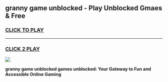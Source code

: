
## granny game unblocked - Play Unblocked Gmaes & Free
<h3>
<a href="https://news.freeplayer.one?title=granny_game_unblocked&ref=16F">CLICK TO PLAY</a></h3>
<hr>

<h3>
<a href="https://news.freeplayer.one?title=granny_game_unblocked&ref=16F">CLICK 2 PLAY</a>
  
</h3>

<a href="https://news.freeplayer.one?title=granny_game_unblocked&ref=16F/"><img src="https://clearcache.store/games.png"></a>


**granny game unblocked games unblocked: Your Gateway to Fun and Accessible Online Gaming**

